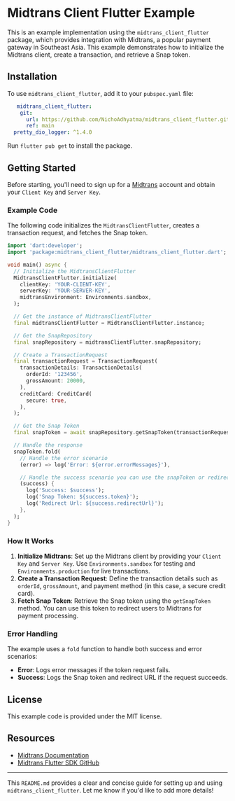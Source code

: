 # Midtrans Client Flutter Example

This is an example implementation using the `midtrans_client_flutter` package, which provides integration with Midtrans, a popular payment gateway in Southeast Asia. This example demonstrates how to initialize the Midtrans client, create a transaction, and retrieve a Snap token.

## Installation

To use `midtrans_client_flutter`, add it to your `pubspec.yaml` file:

```yaml
   midtrans_client_flutter:
    git:
      url: https://github.com/NichoAdhyatma/midtrans_client_flutter.git
      ref: main
  pretty_dio_logger: ^1.4.0
```

Run `flutter pub get` to install the package.

## Getting Started

Before starting, you'll need to sign up for a [Midtrans](https://midtrans.com/) account and obtain your `Client Key` and `Server Key`.

### Example Code

The following code initializes the `MidtransClientFlutter`, creates a transaction request, and fetches the Snap token.

```dart
import 'dart:developer';
import 'package:midtrans_client_flutter/midtrans_client_flutter.dart';

void main() async {
  // Initialize the MidtransClientFlutter
  MidtransClientFlutter.initialize(
    clientKey: 'YOUR-CLIENT-KEY',
    serverKey: 'YOUR-SERVER-KEY',
    midtransEnvironment: Environments.sandbox,
  );

  // Get the instance of MidtransClientFlutter
  final midtransClientFlutter = MidtransClientFlutter.instance;

  // Get the SnapRepository
  final snapRepository = midtransClientFlutter.snapRepository;

  // Create a TransactionRequest
  final transactionRequest = TransactionRequest(
    transactionDetails: TransactionDetails(
      orderId: '123456',
      grossAmount: 20000,
    ),
    creditCard: CreditCard(
      secure: true,
    ),
  );

  // Get the Snap Token
  final snapToken = await snapRepository.getSnapToken(transactionRequest);

  // Handle the response
  snapToken.fold(
    // Handle the error scenario
    (error) => log('Error: ${error.errorMessages}'),

    // Handle the success scenario you can use the snapToken or redirectUrl
    (success) {
      log('Success: $success');
      log('Snap Token: ${success.token}');
      log('Redirect Url: ${success.redirectUrl}');
    },
  );
}
```

### How It Works

1. **Initialize Midtrans**: Set up the Midtrans client by providing your `Client Key` and `Server Key`. Use `Environments.sandbox` for testing and `Environments.production` for live transactions.
2. **Create a Transaction Request**: Define the transaction details such as `orderId`, `grossAmount`, and payment method (in this case, a secure credit card).
3. **Fetch Snap Token**: Retrieve the Snap token using the `getSnapToken` method. You can use this token to redirect users to Midtrans for payment processing.

### Error Handling

The example uses a `fold` function to handle both success and error scenarios:
- **Error**: Logs error messages if the token request fails.
- **Success**: Logs the Snap token and redirect URL if the request succeeds.

## License

This example code is provided under the MIT license.

## Resources

- [Midtrans Documentation](https://api-docs.midtrans.com/)
- [Midtrans Flutter SDK GitHub](https://github.com/Midtrans/)

---

This `README.md` provides a clear and concise guide for setting up and using `midtrans_client_flutter`. Let me know if you'd like to add more details!
